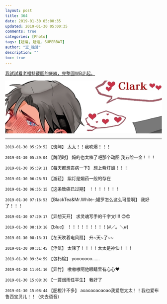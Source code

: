 ```yaml
---
layout: post
title: 364
date: 2019-01-30 05:00:35
updated: 2019-01-30 05:00:35
comments: true
categories: [Photo]
tags: [超蝙, 超蝠, SUPERBAT]
author: "恋_独哲"
description: ""
toc: true
---
```


<p><a rel="nofollow" href="https://www.weibo.com/2706868565/Hefzy2Jzk?from=page_1005052706868565_profile&amp;wvr=6&amp;mod=weibotime&amp;type=comment#_rnd1548824397942" target="_blank"  >我試試看老福特截圖的底線，完整圖WB走起。</a></p>

![](https://raw.githubusercontent.com/alicewish/maple50821/master/img_YW5MWVN1NEpoZFZjQ2FJc2R2UFA4OVkxT05NdVpSSWVFTzlkckFuUVpCQTJpSGVGb09QV1FBPT0.jpg)

---

`2019-01-30 05:20:52` 【斑屿】 太太！！我吹爆！！！

`2019-01-30 05:39:04` 【魏明时】 妈的也太棒了吧那个动图 我五险一金！！！

`2019-01-30 05:39:11` 【每天都想丧病一下】 想上紫灯蝙！！！

`2019-01-30 06:28:51` 【游菈】 紫灯是媚药一般的存在

`2019-01-30 06:35:15` 【这条致癌已过期】 ！！！！！！！

`2019-01-30 07:16:53` 【BlackTea&Mr.White-;罐罗怎么这么可爱啊】 我好了！！！

`2019-01-30 07:29:17` 【异想天开】 求灵魂写手的千字文!!!! 😍😍

`2019-01-30 08:10:18` 【blue】 ！！！！！！！！！(#／。＼#)

`2019-01-30 08:13:31` 【冬天吹着电风扇】 升~天~了~~

`2019-01-30 09:31:45` 【浮気】 太辣了！！！！太太是神仙！！！

`2019-01-30 09:34:59` 【包朽榆】 yooooooo……

`2019-01-30 11:01:16` 【异竹】 嗷嗷嗷啊他眼睛里有心心❤️

`2019-01-30 15:08:30` 【一蓑烟雨任平生】 我好了

`2019-01-30 15:08:44` 【肥橙汁不多】 aoaoaoaoaoao我爱您太太！！我也爱布鲁西宝贝儿！！（失去语音）
